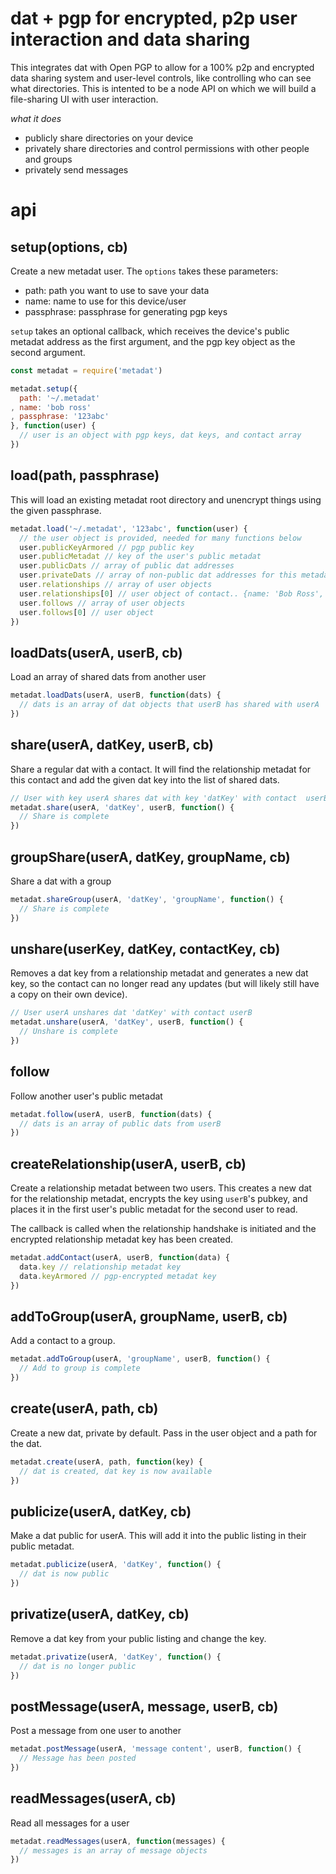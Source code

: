 # dat + pgp for encrypted, p2p user interaction and data sharing

This integrates dat with Open PGP to allow for a 100% p2p and encrypted data sharing system and user-level controls, like controlling who can see what directories. This is intented to be a node API on which we will build a file-sharing UI with user interaction.

_what it does_
- publicly share directories on your device
- privately share directories and control permissions with other people and groups
- privately send messages

# api

## setup(options, cb)

Create a new metadat user. The `options` takes these parameters:
* path: path you want to use to save your data
* name: name to use for this device/user
* passphrase: passphrase for generating pgp keys

`setup` takes an optional callback, which receives the device's public metadat address as the first argument, and the pgp key object as the second argument.

```js
const metadat = require('metadat')

metadat.setup({
  path: '~/.metadat'
, name: 'bob ross'
, passphrase: '123abc'
}, function(user) {
  // user is an object with pgp keys, dat keys, and contact array
})
```

## load(path, passphrase)

This will load an existing metadat root directory and unencrypt things using the given passphrase.

```js
metadat.load('~/.metadat', '123abc', function(user) {
  // the user object is provided, needed for many functions below
  user.publicKeyArmored // pgp public key
  user.publicMetadat // key of the user's public metadat
  user.publicDats // array of public dat addresses
  user.privateDats // array of non-public dat addresses for this metadat
  user.relationships // array of user objects
  user.relationships[0] // user object of contact.. {name: 'Bob Ross', pubKey: 'xyz', metadat: 'xyz', etc}
  user.follows // array of user objects
  user.follows[0] // user object
})
```

## loadDats(userA, userB, cb)

Load an array of shared dats from another user

```js
metadat.loadDats(userA, userB, function(dats) {
  // dats is an array of dat objects that userB has shared with userA
})
```

## share(userA, datKey, userB, cb)

Share a regular dat with a contact. It will find the relationship metadat for this contact and add the given dat key into the list of shared dats.

```js
// User with key userA shares dat with key 'datKey' with contact  userB
metadat.share(userA, 'datKey', userB, function() {
  // Share is complete
})
```

## groupShare(userA, datKey, groupName, cb)

Share a dat with a group

```js
metadat.shareGroup(userA, 'datKey', 'groupName', function() {
  // Share is complete
})
```

## unshare(userKey, datKey, contactKey, cb)

Removes a dat key from a relationship metadat and generates a new dat key, so the contact can no longer read any updates (but will likely still have a copy on their own device).

```js
// User userA unshares dat 'datKey' with contact userB
metadat.unshare(userA, 'datKey', userB, function() {
  // Unshare is complete
})
```

## follow

Follow another user's public metadat

```js
metadat.follow(userA, userB, function(dats) {
  // dats is an array of public dats from userB
})
```

## createRelationship(userA, userB, cb)

Create a relationship metadat between two users. This creates a new dat for the relationship metadat, encrypts the key using `userB`'s pubkey, and places it in the first user's public metadat for the second user to read.

The callback is called when the relationship handshake is initiated and the encrypted relationship metadat key has been created.

```js
metadat.addContact(userA, userB, function(data) {
  data.key // relationship metadat key 
  data.keyArmored // pgp-encrypted metadat key
})
```

## addToGroup(userA, groupName, userB, cb) 

Add a contact to a group.

```js
metadat.addToGroup(userA, 'groupName', userB, function() {
  // Add to group is complete
})
```

## create(userA, path, cb)

Create a new dat, private by default. Pass in the user object and a path for the dat.

```js
metadat.create(userA, path, function(key) {
  // dat is created, dat key is now available
})
```

## publicize(userA, datKey, cb)

Make a dat public for userA. This will add it into the public listing in their public metadat.

```js
metadat.publicize(userA, 'datKey', function() {
  // dat is now public
})
```

## privatize(userA, datKey, cb)

Remove a dat key from your public listing and change the key.

```js
metadat.privatize(userA, 'datKey', function() {
  // dat is no longer public
})
```

## postMessage(userA, message, userB, cb)

Post a message from one user to another

```js
metadat.postMessage(userA, 'message content', userB, function() {
  // Message has been posted
})
```

## readMessages(userA, cb)

Read all messages for a user

```js
metadat.readMessages(userA, function(messages) {
  // messages is an array of message objects
})
```
